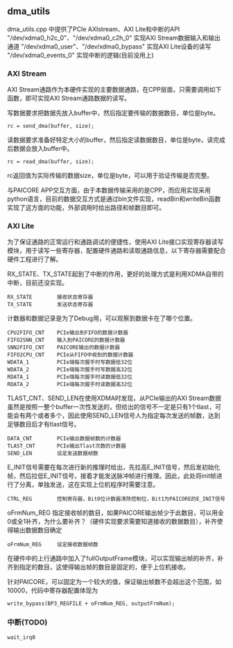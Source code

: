 ## dma_utils
dma_utils.cpp 中提供了PCIe AXIstream、AXI Lite和中断的API
"/dev/xdma0_h2c_0"、"/dev/xdma0_c2h_0" 实现AXI Stream数据输入和输出通道
"/dev/xdma0_user"、"/dev/xdma0_bypass" 实现AXI Lite设备的读写
"/dev/xdma0_events_0"                  实现中断的逻辑(目前没用上)

### AXI Stream

AXI Stream通路作为本硬件实现的主要数据通路，在CPP层面，只需要调用如下函数，即可实现AXI Stream通路数据的读写。

写数据要求把数据先放入buffer中，然后指定要传输的数据数目，单位是byte。
    
    rc = send_dma(buffer, size);

读数据要求准备好特定大小的buffer，然后指定读数据数目，单位是byte，读完成后数据会放入buffer中。
    
    rc = read_dma(buffer, size);

rc返回值为实际传输的数据size，单位是byte，可以用于验证传输是否完整。

与PAICORE APP交互方面，由于本数据传输采用的是CPP，而应用实现采用python语言，目前的数据交互方式是通过bin文件实现，readBin和writeBin函数实现了这方面的功能，外部调用时给出路径和帧数目即可。

### AXI Lite

为了保证通路的正常运行和通路调试的便捷性，使用AXI Lite接口实现寄存器读写模块，用于读写一些寄存器，配置硬件通路和读取通路信息，以下寄存器需要配合硬件工程进行了解。

RX_STATE、TX_STATE起到了中断的作用，更好的处理方式是利用XDMA自带的中断，目前还没实现。

    RX_STATE        接收状态寄存器
    TX_STATE        发送状态寄存器

计数器和数据记录是为了Debug用，可以观察到数据卡在了哪个位置。

    CPU2FIFO_CNT    PCIe输出到FIFO的数据计数器
    FIFO2SNN_CNT    输入到PAICORE的数据计数器
    SNN2FIFO_CNT    PAICORE输出的数据计数器
    FIFO2CPU_CNT    PCIe从FIFO中收到的数据计数器
    WDATA_1         PCIe端每次握手时写数据低32位
    WDATA_2         PCIe端每次握手时写数据高32位
    RDATA_1         PCIe端每次握手时读数据低32位
    RDATA_2         PCIe端每次握手时读数据高32位

TLAST_CNT、SEND_LEN在使用XDMA时发现，从PCIe输出的AXI Stream数据虽然是按照一整个buffer一次性发送的，但给出的信号不一定是只有1个tlast，可能会有两个或者多个，因此使用SEND_LEN信号人为指定每次发送的帧数，达到足够数目后才有tlast信号。

    DATA_CNT        PCIe输出数据帧数的计数器
    TLAST_CNT       PCIe输出Tlast次数的计数器
    SEND_LEN        设定发送数据帧数

E_INIT信号需要在每次进行新的推理时给出，先拉高E_INIT信号，然后发初始化帧，然后拉低E_INIT信号，接着才能发送脉冲帧进行推理。因此，此处将init帧进行了分离，单独发送，这在实现上位机程序时需要注意。

    CTRL_REG        控制寄存器，Bit0位计数器清除控制位，Bit1为PAICORE的E_INIT信号

oFrmNum_REG 指定接收帧的数目，如果PAICORE输出帧少于此数目，可以用全0或全1补齐，为什么要补齐？（硬件实现要求需要知道接收的数据数目），补齐使得输出数据数目确定

    oFrmNum_REG     设定接收数据帧数

在硬件中的上行通路中加入了fullOutputFrame模块，可以实现输出帧的补齐，补齐到指定的数目，这使得输出帧的数目是固定的，便于上位机接收。

针对PAICORE，可以固定为一个较大的值，保证输出帧数不会超出这个范围，如10000，代码中寄存器配置体现为 

    write_bypass(BP3_REGFILE + oFrmNum_REG, outputFrmNum);
    

### 中断(TODO)

    wait_irq0